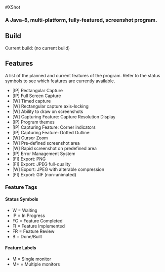 #XShot

### A Java-8, multi-platform, fully-featured, screenshot program.

## Build

Current build: (no current build)

## Features

A list of the planned and current features of the program. Refer to the status symbols to see which features are currently available.

- [IP] Rectangular Capture
- [IP] Full Screen Capture
- [W] Timed capture
- [W] Rectangular capture axis-locking
- [W] Ability to draw on screenshots
- [W] Capturing Feature: Capture Resolution Display
- [IP] Program themes
- [IP] Capturing Feature: Corner indicators
- [IP] Capturing Feature: Dotted Outline
- [W] Cursor Zoom
- [W] Pre-defined screenshot area
- [W] Rapid screenshot on predefined area
- [IP] Error Management System
- [FI] Export: PNG
- [FI] Export: JPEG full-quality
- [W] Export: JPEG with alterable compression
- [FI] Export: GIF (non-animated)

### Feature Tags

#### Status Symbols
- W = Waiting
- IP = In Progress
- FC = Feature Completed
- FI = Feature Implemented
- FR = Feature Review
- B = Done/Built

#### Feature Labels
- M = Single monitor
- M+ = Multiple monitors